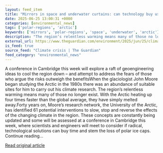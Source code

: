 ```yaml
---
layout: feed_item
title: "Mirrors in space and underwater curtains: can technology buy us enough time to save the Arctic ice caps?"
date: 2025-06-25 13:00:31 +0000
categories: [environmental_news]
tags: ['polar-regions', 'arctic']
keywords: ['mirrors', 'polar-regions', 'space', 'underwater', 'arctic']
description: "The region’s relentless warming means many of those no longer exist"
external_url: https://www.theguardian.com/environment/2025/jun/25/climate-geoengineering-arctic-ice-melting-mirrors-space-underwater-curtains-technology-solar
is_feed: true
source_feed: "Climate crisis | The Guardian"
feed_category: "environmental_news"
---
```


A conference in Cambridge this week will explore a raft of geoengineering ideas to cool the region down – and attempt to address the fears of those who argue the risks outweigh the benefitsWhen the glaciologist John Moore began studying the Arctic in the 1980s there was an abundance of suitable sites for him to carry out his climate research. The region’s relentless warming means many of those no longer exist. With the Arctic heating up four times faster than the global average, they have simply melted away.Forty years on, Moore’s research network, the University of the Arctic, has identified 61 potential interventions to slow, stop and reverse the effects of the changing climate in the region. These concepts are constantly being updated and some will be assessed at a conference in Cambridge this week, where scientists and engineers will meet to consider if radical, technological solutions can buy time and stem the loss of polar ice caps. Continue reading...

[Read original article](https://www.theguardian.com/environment/2025/jun/25/climate-geoengineering-arctic-ice-melting-mirrors-space-underwater-curtains-technology-solar)

